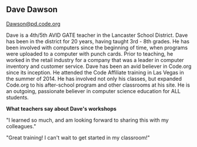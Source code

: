 ## Dave Dawson
[Dawson@pd.code.org](mailto:dawson@pd.code.org)

Dave is a 4th/5th AVID GATE teacher in the Lancaster School District. Dave has been in the district for 20 years, having taught 3rd - 8th grades. He has been involved with computers since the beginning of time, when programs were uploaded to a computer with punch cards. Prior to teaching, he worked in the retail industry for a company that was a leader in computer inventory and customer service. Dave has been an avid believer in Code.org since its inception. He attended the Code Affiliate training in Las Vegas in the summer of 2014. He has involved not only his classes, but expanded Code.org to his after-school program and other classrooms at his site. He is an outgoing, passionate believer in computer science education for ALL students.

**What teachers say about Dave's workshops**

"I learned so much, and am looking forward to sharing this with my colleagues."

"Great training! I can't wait to get started in my classroom!"